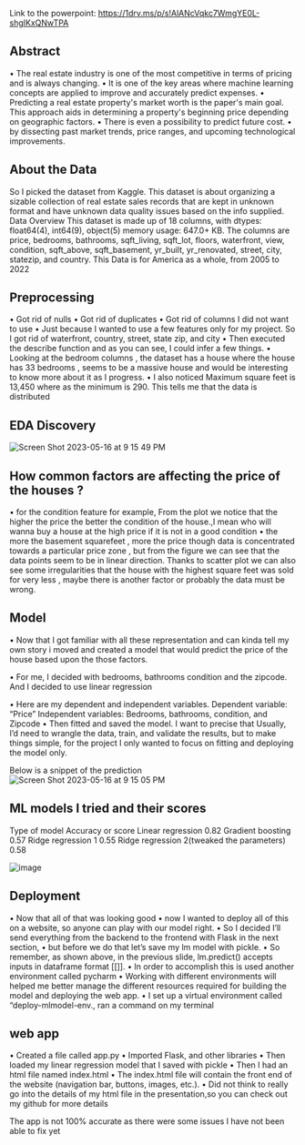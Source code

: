 Link to the powerpoint: https://1drv.ms/p/s!AlANcVqkc7WmgYE0L-shgIKxQNwTPA

## Abstract
•	The real estate industry is one of the most competitive in terms of pricing and is always changing. 
•	It is one of the key areas where machine learning concepts are applied to improve and accurately predict expenses. 
•	Predicting a real estate property's market worth is the paper's main goal. This approach aids in determining a property's beginning price depending on geographic factors. 
•	There is even a possibility to predict future cost. 
•	by dissecting past market trends, price ranges, and upcoming technological improvements. 

## About the Data
So I picked the dataset from Kaggle. This dataset is about organizing a sizable collection of real estate sales records that are kept in unknown format and have unknown data quality issues based on the info supplied.
Data Overview This dataset
is made up of 18 columns, with dtypes: float64(4), int64(9), object(5) memory usage:
647.0+ KB.
The columns are price, bedrooms, bathrooms, sqft_living, sqft_lot, floors, waterfront, view, condition, sqft_above, sqft_basement, yr_built, yr_renovated, street, city, statezip, and country. This Data is for America as a whole, from 2005 to 2022


## Preprocessing
•	Got rid of nulls
•	Got rid of duplicates 
•	Got rid of columns I did not want to use
•	Just because I wanted to use a few features only for my project. So I got rid of waterfront, country, street, state zip, and city 
•	Then executed the describe function and as you can see, I could infer a few things. 
•	Looking at the bedroom columns , the dataset has a house where the house has 33 bedrooms , seems to be a massive house and would be interesting to know more about it as I progress.
•	I also noticed Maximum square feet is 13,450 where as the minimum is 290. This tells me that the data is distributed


## EDA Discovery

![Screen Shot 2023-05-16 at 9 15 49 PM](https://github.com/Cyndie-Matinou/Capstone-Project-Masters-2023/assets/105822046/324464a6-5f48-464b-9460-6d6dca0f3215)


## How common factors are affecting the price of the houses ?
•	for the condition feature for example, From the plot we notice that the higher the price the better the condition of the house.,I mean who will wanna buy a house at the high price if it is not in a good condition
•	the more the basement squarefeet , more the price though data is concentrated towards a particular price zone , but from the figure we can see that the data points seem to be in linear direction. Thanks to scatter plot we can also see some irregularities that the house with the highest square feet was sold for very less , maybe there is another factor or probably the data must be wrong. 

## Model
•	Now that I got familiar with all these representation and can kinda tell my own story i moved and created a model that would predict the price of the house based upon the those factors.

•	For me, I decided with bedrooms, bathrooms condition and the zipcode.  And I decided to use linear regression 

•	Here are my dependent and independent variables.
 Dependent variable: “Price”
      Independent variables: Bedrooms, bathrooms, condition, and Zipcode
•	Then fitted and saved the model. I want to precise that Usually, I’d need to wrangle the data, train, and validate the results, but to make things simple, for the project I only wanted to focus on fitting and deploying the model only.

Below is a snippet of the prediction
![Screen Shot 2023-05-16 at 9 15 05 PM](https://github.com/Cyndie-Matinou/Capstone-Project-Masters-2023/assets/105822046/c5ca5cec-556d-45b0-9b62-ad7c6305f4a1)

## ML models I tried and their scores
Type of model	Accuracy or score
Linear regression	0.82
Gradient boosting	0.57
Ridge regression 1	0.55
Ridge regression 2(tweaked the parameters)	0.58

![image](https://github.com/Cyndie-Matinou/Capstone-Project-Masters-2023/assets/105822046/dd3c3a78-854b-47cb-b80d-edf0bf1fa5cb)


## Deployment
•	Now that all of that was looking good
•	now I wanted to deploy all of this on a website, so anyone can play with our model right. 
•	So I decided I’ll send everything from the backend to the frontend with Flask in the next section, 
•	but before we do that let’s save my lm model with pickle.
•	So remember, as shown above, in the previous slide, lm.predict() accepts inputs in dataframe format [[]].
•	In order to accomplish this is used another environment called pycharm 
•	Working with different environments will helped me better manage the different resources required for building the model and deploying the web app.
•	I set up a virtual environment called “deploy-mlmodel-env., ran a command on my terminal 

## web app
•	Created a file called app.py
•	Imported Flask, and other libraries
•	Then loaded my linear regression model that I saved with pickle
•	Then I had an html file named index.html
•	The index.html file will contain the front end of the website (navigation bar, buttons, images, etc.).
•	Did not think to really go into the details of my html file in the presentation,so you can check out my github for more details

The app is not 100% accurate as there were some issues I have not been able to fix yet 

